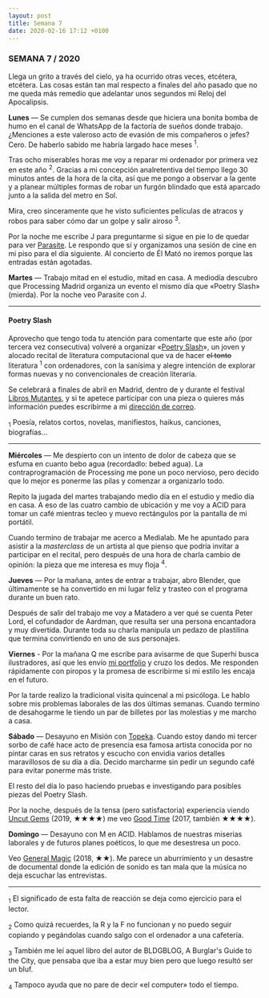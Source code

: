 ```yaml
---
layout: post
title: Semana 7
date: 2020-02-16 17:12 +0100
---
```


### SEMANA 7 / 2020

Llega un grito a través del cielo, ya ha ocurrido otras veces, etcétera, etcétera. Las
cosas están tan mal respecto a finales del año pasado que no me queda más
remedio que adelantar unos segundos mi Reloj del Apocalipsis.

<!-- more -->

**Lunes** — Se cumplen dos semanas desde que hiciera una bonita bomba de humo
en el canal de WhatsApp de la factoría de sueños donde trabajo. ¿Menciones a
este valeroso acto de evasión de mis compañeros o jefes? Cero. De haberlo
sabido me habría largado hace meses <sup>1</sup>.

Tras ocho miserables horas me voy a reparar mi ordenador por primera vez en este
año <sup>2</sup>. Gracias a mi concepción analretentiva del tiempo llego 30
minutos antes de la hora de la cita, así que me pongo a observar a la gente y a
planear múltiples formas de robar un furgón blindado que está aparcado junto a
la salida del metro en Sol.

Mira, creo sinceramente que he visto suficientes películas de atracos y robos
para saber cómo dar un golpe y salir airoso <sup>3</sup>. 

Por la noche me escribe J para preguntarme si sigue en pie lo de quedar para ver
[Parasite](https://letterboxd.com/javier/film/parasite-2019). Le respondo que sí y
organizamos una sesión de cine en mi piso para el día siguiente. Al concierto
de Él Mató no iremos porque las entradas están agotadas.

**Martes** — Trabajo mitad en el estudio, mitad en casa. A mediodía descubro
que Processing Madrid organiza un evento el mismo día que «Poetry Slash» (mierda).
Por la noche veo Parasite con J.


---

#### Poetry Slash 

Aprovecho que tengo toda tu atención para comentarte que este año (por tercera vez consecutiva) volveré a organizar «<a href="https://poetryslash.com">Poetry Slash</a>», un joven y alocado recital de literatura computacional que va de hacer <s>el tonto</s> literatura <sup>1</sup> con ordenadores, con la sanísima y alegre intención de explorar formas nuevas y no convencionales de creación literaria.</p>

Se celebrará a finales de abril en Madrid, dentro de y durante el festival <a href="https://librosmutantes.com">Libros Mutantes</a>, y si te apetece participar con una pieza o quieres más información puedes escribirme a mi <a href="mailto:email@javier.computer">dirección de correo</a>.

<sub>1</sub> Poesía, relatos cortos, novelas, manifiestos, haikus, canciones, biografías…

---

**Miércoles** — Me despierto con un intento de dolor de cabeza que se esfuma en
cuanto bebo agua (recordadlo: bebed agua). La contraprogramación de Processing
me pone un poco nervioso, pero decido que lo mejor es ponerme las pilas y
comenzar a organizarlo todo. 

Repito la jugada del martes trabajando medio día en el estudio y medio día en
casa. A eso de las cuatro cambio de ubicación y me voy a ACID para tomar un
café mientras tecleo y muevo rectángulos por la pantalla de mi portátil.

Cuando termino de trabajar me acerco a Medialab. Me he apuntado para asistir a
la *masterclass* de un artista al que pienso que podría invitar a participar en
el recital, pero después de una hora de charla cambio de opinión: la pieza
que me interesa es muy floja <sup>4</sup>.

**Jueves** — Por la mañana, antes de entrar a trabajar, abro Blender, que
últimamente se ha convertido en mi lugar feliz y trasteo con el programa
durante un buen rato.

Después de salir del trabajo me voy a Matadero a ver qué se cuenta Peter Lord,
el cofundador de Aardman, que resulta ser una persona encantadora y muy
divertida. Durante toda su charla manipula un pedazo de plastilina que termina
convirtiendo en uno de sus personajes.

**Viernes** - Por la mañana Q me escribe para avisarme de que Superhi busca
ilustradores, así que les envío [mi portfolio](https://javierarce.com) y cruzo
los dedos. Me responden rápidamente con piropos y la promesa de escribirme si
mi estilo les encaja en el futuro. 

Por la tarde realizo la tradicional visita quincenal a mi psicóloga. Le hablo sobre mis
problemas laborales de las dos últimas semanas. Cuando termino de desahogarme
le tiendo un par de billetes por las molestias y me marcho a casa.

**Sábado** — Desayuno en Misión con
[Topeka](https://www.goodreads.com/book/show/43565369-the-topeka-school).
Cuando estoy dando mi tercer sorbo de café hace acto de presencia esa famosa
artista conocida por no pintar caras en sus retratos y escucho con envidia
varios detalles maravillosos de su día a día. Decido marcharme sin pedir un
segundo café para evitar ponerme más triste.

El resto del día lo paso haciendo pruebas e investigando para posibles piezas
del Poetry Slash.

Por la noche, después de la tensa (pero satisfactoria) experiencia viendo [Uncut Gems](https://letterboxd.com/javier/film/uncut-gems) (2019, ★★★★) me veo [Good Time](https://letterboxd.com/javier/film/good-time) (2017, también ★★★★).

**Domingo** — Desayuno con M en ACID. Hablamos de nuestras miserias laborales y de futuros planes poéticos, lo que me desestresa un poco.

Veo [General Magic](https://letterboxd.com/javier/film/general-magic/) (2018,
★★). Me parece un aburrimiento y un desastre de documental donde la edición de
sonido es tan mala que la música no deja escuchar las entrevistas.

---

<div class="footnotes">
<p><sub>1</sub> El significado de esta falta de reacción se deja como ejercicio para el lector.</p> 
<p><sub>2</sub> Como quizá recuerdes, la R y la F no funcionan y no puedo seguir copiando y pegándolas cuando salgo con el ordenador a una cafetería.</p> 
<p><sub>3</sub> También me leí aquel libro del autor de BLDGBLOG, A Burglar's Guide to the City, que pensaba que iba a estar muy bien pero que luego resultó ser un bluf.</p> 
<p><sub>4</sub> Tampoco ayuda que no pare de decir «el computer» todo el tiempo.</p> 
</div>
